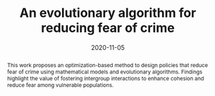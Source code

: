 ---
title:          "An evolutionary algorithm for reducing fear of crime"
date:           2020-11-05
selected:       true
pub:            "2020 7th International Conference on Behavioural and Social Computing (BESC)"
pub_date:       "2020"
pub_last:       ' <span class="badge badge-pill badge-publication badge-success">Spotlight</span>'
type: "conference"
abstract: >-
  This work proposes an optimization-based method to design policies that reduce fear of crime using mathematical models and evolutionary algorithms. Findings highlight the value of fostering intergroup interactions to enhance cohesion and reduce fear among vulnerable populations.

cover:          /assets/images/covers/best.png
authors:
  - Cristian Pulido
  - Ana María Reyes
  - Jorge Rudas
  - Jorge Victorino
  - Darwin Martínez
  - Luz Ángela Narváez
  - Francisco Gómez
links:
  Paper: https://doi.org/10.1109/BESC51023.2020.9348330
  Code: https://github.com/cristian-pulido/fear_of_crime
---